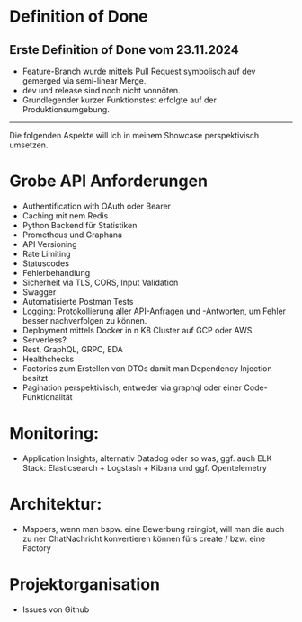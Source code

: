# Definition of Done
## Erste Definition of Done vom 23.11.2024
- Feature-Branch wurde mittels Pull Request symbolisch auf dev gemerged via semi-linear Merge. 
- dev und release sind noch nicht vonnöten.
- Grundlegender kurzer Funktionstest erfolgte auf der Produktionsumgebung.

* * * 
Die folgenden Aspekte will ich in meinem Showcase perspektivisch umsetzen.

# Grobe API Anforderungen
- Authentification with OAuth oder Bearer
- Caching mit nem Redis
- Python Backend für Statistiken
- Prometheus und Graphana
- API Versioning
- Rate Limiting
- Statuscodes
- Fehlerbehandlung
- Sicherheit via TLS, CORS, Input Validation
- Swagger
- Automatisierte Postman Tests
- Logging: Protokollierung aller API-Anfragen und -Antworten, um Fehler besser nachverfolgen zu können.
- Deployment mittels Docker in n K8 Cluster auf GCP oder AWS
- Serverless?
- Rest, GraphQL, GRPC, EDA
- Healthchecks
- Factories zum Erstellen von DTOs damit man Dependency Injection besitzt
- Pagination perspektivisch, entweder via graphql oder einer Code-Funktionalität

# Monitoring:
- Application Insights, alternativ Datadog oder so was, ggf. auch ELK Stack: Elasticsearch + Logstash + Kibana und ggf. Opentelemetry


# Architektur:
- Mappers, wenn man bspw. eine Bewerbung reingibt, will man die auch zu ner ChatNachricht konvertieren können fürs create / bzw. eine Factory

# Projektorganisation
- Issues von Github
